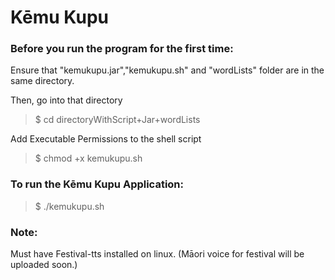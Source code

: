 # Kēmu Kupu

### Before you run the program for the first time: 
Ensure that "kemukupu.jar","kemukupu.sh" and "wordLists" folder are in the same directory.

Then, go into that directory
> $ cd directoryWithScript+Jar+wordLists

Add Executable Permissions to the shell script
> $ chmod +x kemukupu.sh

### To run the Kēmu Kupu Application: 
> $ ./kemukupu.sh


### Note:
Must have Festival-tts installed on linux. (Māori voice for festival will be uploaded soon.)
